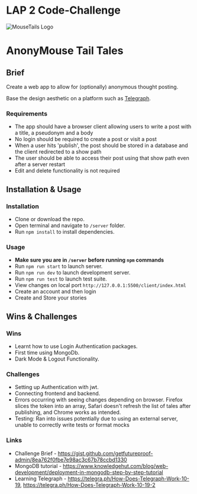 # LAP 2 Code-Challenge

![MouseTails Logo](.client/images/MoustTails.png "MouseTails Logo")

# AnonyMouse Tail Tales

## Brief

Create a web app to allow for (optionally) anonymous thought posting.

Base the design aesthetic on a platform such as [Telegraph](https://telegra.ph/).

### Requirements

- The app should have a browser client allowing users to write a post with a title, a pseudonym and a body
- No login should be required to create a post or visit a post
- When a user hits 'publish', the post should be stored in a database and the client redirected to a show path
- The user should be able to access their post using that show path even after a server restart
- Edit and delete functionality is not required

## Installation & Usage

### Installation

- Clone or download the repo.
- Open terminal and navigate to `/server` folder.
- Run `npm install` to install dependencies.

### Usage

- **Make sure you are in `/server` before running `npm` commands**
- Run `npm run start` to launch server.
- Run `npm run dev` to launch development server.
- Run `npm run test` to launch test suite.
- View changes on local port `http://127.0.0.1:5500/client/index.html`
- Create an account and then login
- Create and Store your stories

## Wins & Challenges

### Wins

- Learnt how to use Login Authentication packages.
- First time using MongoDb.
- Dark Mode & Logout Functionality.

### Challenges

- Setting up Authentication with jwt.
- Connecting frontend and backend.
- Errors occurring with seeing changes depending on browser. Firefox slices the token into an array, Safari doesn't refresh the list of tales after publishing, and Chrome works as intended.
- Testing: Ran into issues potentially due to using an external server, unable to correctly write tests or format mocks

### Links

- Challenge Brief - https://gist.github.com/getfutureproof-admin/8ea762f0fbe7e98ac3c67b78ccbd1330
- MongoDB tutorial - https://www.knowledgehut.com/blog/web-development/deployment-in-mongodb-step-by-step-tutorial
- Learning Telegraph - https://telegra.ph/How-Does-Telegraph-Work-10-19, https://telegra.ph/How-Does-Telegraph-Work-10-19-2

